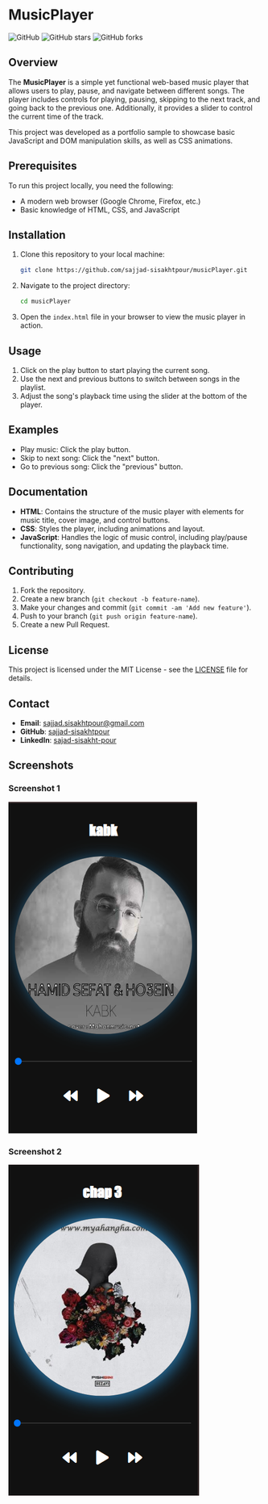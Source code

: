 # MusicPlayer

![GitHub](https://img.shields.io/github/license/sajjad-sisakhtpour/musicPlayer) ![GitHub stars](https://img.shields.io/github/stars/sajjad-sisakhtpour/musicPlayer?style=social) ![GitHub forks](https://img.shields.io/github/forks/sajjad-sisakhtpour/musicPlayer?style=social)

## Overview

The **MusicPlayer** is a simple yet functional web-based music player that allows users to play, pause, and navigate between different songs. The player includes controls for playing, pausing, skipping to the next track, and going back to the previous one. Additionally, it provides a slider to control the current time of the track.

This project was developed as a portfolio sample to showcase basic JavaScript and DOM manipulation skills, as well as CSS animations.

## Prerequisites

To run this project locally, you need the following:

- A modern web browser (Google Chrome, Firefox, etc.)
- Basic knowledge of HTML, CSS, and JavaScript

## Installation

1. Clone this repository to your local machine:

   ```bash
   git clone https://github.com/sajjad-sisakhtpour/musicPlayer.git
   ```

2. Navigate to the project directory:

   ```bash
   cd musicPlayer
   ```

3. Open the `index.html` file in your browser to view the music player in action.

## Usage

1. Click on the play button to start playing the current song.
2. Use the next and previous buttons to switch between songs in the playlist.
3. Adjust the song's playback time using the slider at the bottom of the player.

## Examples

- Play music: Click the play button.
- Skip to next song: Click the "next" button.
- Go to previous song: Click the "previous" button.

## Documentation

- **HTML**: Contains the structure of the music player with elements for music title, cover image, and control buttons.
- **CSS**: Styles the player, including animations and layout.
- **JavaScript**: Handles the logic of music control, including play/pause functionality, song navigation, and updating the playback time.

## Contributing

1. Fork the repository.
2. Create a new branch (`git checkout -b feature-name`).
3. Make your changes and commit (`git commit -am 'Add new feature'`).
4. Push to your branch (`git push origin feature-name`).
5. Create a new Pull Request.

## License

This project is licensed under the MIT License - see the [LICENSE](LICENSE) file for details.

## Contact

- **Email**: sajjad.sisakhtpour@gmail.com
- **GitHub**: [sajjad-sisakhtpour](https://github.com/sajjad-sisakhtpour)
- **LinkedIn**: [sajad-sisakht-pour](https://ir.linkedin.com/in/sajad-sisakht-pour)

## Screenshots

### Screenshot 1

![Screenshot 1](screenshots/Screenshot-1.png)

### Screenshot 2

![Screenshot 2](screenshots/Screenshot-2.png)
